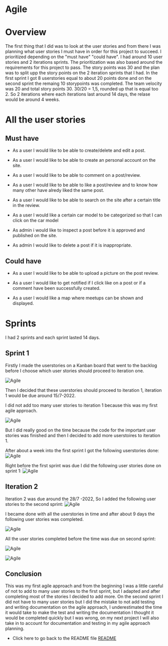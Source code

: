 # Agile

# Overview
The first thing that I did was to look at the user stories and from there I was planning what user stories I must have in order for this project to succeed. I prioritized depending on the "must have" "could have". I had around 10 user stories and 2 iterations sprints. The prioritization was also based around the requirements for this project to pass. The story points was 30 and the plan was to split upp the story points on the 2 iteration sprints that I had. In the first sprint I got 8 userstories equal to about 20 points done and on the second sprint the remaing 10 storypoints was completed. The team velocity was 20 and total story points 30. 30/20 = 1,5, rounded up that is equal too 2. So 2 iterations where each iterations last around 14 days, the relase would be around 4 weeks.

# All the user stories


## Must have
* As a user I would like to be able to create/delete and edit a post.

* As a user I would like to be able to create an personal account on the site.

* As a user I would like to be able to comment on a post/review.

* As a user I would like to be able to like a post/review and to know how many other have alredy liked the same post.

* As a user I would like to be able to search on the site after a certain title in the review.

* As a user I would like a certain car model to be categorized so that I can click on the car model

* As admin i would like to inspect a post before it is approved and published on the site.

* As admin I would like to delete a post if it is inappropriate.

## Could have

* As a user I would like to be able to upload a picture on the post review.

* As a user I would like to get notified if I click like on a post or if a comment have been successfully created.

* As a user I would like a map where meetups can be shown and displayed.

# Sprints
I had 2 sprints and each sprint lasted 14 days.

## Sprint 1
Firstly I made the userstories on a Kanban board that went to the backlog before I choose which user stories should proceed to iteration one.

![Agile](docs/agile/agile-1.png)

Then I decided that these userstories should proceed to iteration 1, iteration 1 would be due around 15/7-2022.

I did not add too many user stories to iteration 1 because this was my first agile approach.

![Agile](docs/agile/agile-3.png)

But I did really good on the time because the code for the important user stories was finished and then I decided to add more userstoires to iteration 1.

After about a week into the first sprint I got the following userstories done:
![Agile](docs/agile/agile-4.png)

Right before the first sprint was due I did the following user stories done on sprint 1:
![Agile](docs/agile/agile-5.png)

## Iteration 2
Iteration 2 was due around the 28/7 -2022, So I added the following user stories to the second sprint:
![Agile](docs/agile/agile-6.png)

I became done with all the userstories in time and after about 9 days the following user stories was completed.

![Agile](docs/agile/agile-7.png)

All the user stories completed before the time was due on second sprint:

![Agile](docs/agile/agile-8.png)

![Agile](docs/agile/agile-9.png)


## Conclusion
This was my first agile approach and from the beginning I was a little careful of not to add to many user stories to the first sprint, but I adapted and after completing most of the stories I decided to add more. On the second sprint I did not have to many user stories but I did the mistake to not add testing and writing documentation on the agile approach, I underestimated the time it would take to make the test and writing the documentation I thought it would be completed quickly but I was wrong, on my next project I will also take in to account for documentation and testing in my agile approach planning.

* Click here to go back to the README file [README](https://github.com/rebahama/bimmer-reviewer/blob/main/README.md)